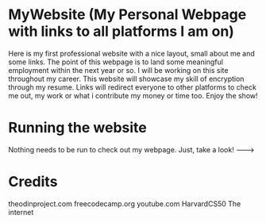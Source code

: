 # MyWebsite (My Personal Webpage with links to all platforms I am on)
Here is my first professional website with a nice layout, small about me and some links. The point of this webpage is to land some meaningful employment within the next year or so. I will be working on this site throughout my career. 
This website will showcase my skill of encryption through my resume. Links will redirect everyone to other platforms to check me out, my work or what i contribute my money or time too. Enjoy the show!
# Running the website
Nothing needs to be run to check out my webpage. Just, take a look! --->
# Credits
theodinproject.com
freecodecamp.org
youtube.com
HarvardCS50
The internet
